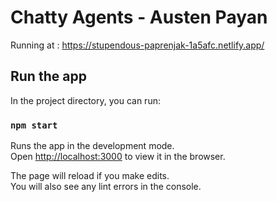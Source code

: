 # Chatty Agents - Austen Payan
Running at : https://stupendous-paprenjak-1a5afc.netlify.app/

## Run the app
In the project directory, you can run:

### `npm start`

Runs the app in the development mode.\
Open [http://localhost:3000](http://localhost:3000) to view it in the browser.

The page will reload if you make edits.\
You will also see any lint errors in the console.

